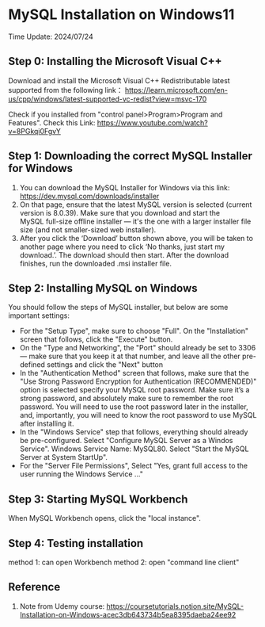 # MySQL Installation on Windows11
Time Update: 2024/07/24

## Step 0: Installing the Microsoft Visual C++

Download and install the Microsoft Visual C++ Redistributable latest supported from the following link： https://learn.microsoft.com/en-us/cpp/windows/latest-supported-vc-redist?view=msvc-170

Check if you installed from "control panel>Program>Program and Features". Check this Link: https://www.youtube.com/watch?v=8PGkqi0FgvY

## Step 1: Downloading the correct MySQL Installer for Windows

1. You can download the MySQL Installer for Windows via this link:
https://dev.mysql.com/downloads/installer
2. On that page, ensure that the latest MySQL version is selected (current version is 8.0.39). Make sure that you download and start the MySQL full-size offline installer — it's the one with a larger installer file size (and not smaller-sized web installer). 
3. After you click the ‘Download’ button shown above, you will be taken to another page where you need to click ‘No thanks, just start my download.’. The download should then start. After the download finishes, run the downloaded .msi installer file.

## Step 2: Installing MySQL on Windows
You should follow the steps of MySQL installer, but below are some important settings: 
- For the "Setup Type", make sure to choose "Full".
On the "Installation" screen that follows, click the "Execute" button.
- On the "Type and Networking", the "Port" should already be set to 3306 — make sure that you keep it at that number, and leave all the other pre-defined settings and click the "Next" button
- In the "Authentication Method" screen that follows, make sure that the "Use Strong Password Encryption for Authentication (RECOMMENDED)" option is selected
specify your MySQL root password. Make sure it’s a strong password, and absolutely make sure to remember the root password. You will need to use the root password later in the installer, and, importantly, you will need to know the root password to use MySQL after installing it.
- In the "Windows Service" step that follows, everything should already be pre-configured. Select "Configure MySQL Server as a Windos Service". Windows Service Name: MySQL80. Select "Start the MySQL Server at System StartUp".
- For the "Server File Permissions", Select "Yes, grant full access to the user running the Windows Service ..."

## Step 3: Starting MySQL Workbench
When MySQL Workbench opens, click the "local instance".

## Step 4: Testing installation
method 1: can open Workbench
method 2: open "command line client"

## Reference
1. Note from Udemy course: https://coursetutorials.notion.site/MySQL-Installation-on-Windows-acec3db643734b5ea8395daeba24ee92
